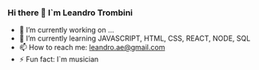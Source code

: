 ### Hi there 👋 I`m Leandro Trombini



- 🔭 I’m currently working on ...
- 🌱 I’m currently learning JAVASCRIPT, HTML, CSS, REACT, NODE, SQL
- 📫 How to reach me: leandro.ae@gmail.com
- ⚡ Fun fact: I`m musician

